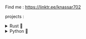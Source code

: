 Find me : https://linktr.ee/knassar702

projects :
<details>
<summary> Rust 🦀 </summary>
  <ul>
    <li>
  <a href="https://github.com/knassar702/lorsrf">Lorsrf</a></li>
    <li>
  <a href="https://github.com/knassar702/trash-cli">Trash-CLI</a></li>

    
</details>
  
  <details>

  <summary> Python 🐍 </summary>
    <li>
  <a href="https://github.com/knassar702/scant3r">Scant3r</a></li>
    <li>
  <a href="https://github.com/knassar702/pyshell">Pyshell</a></li>
    <li>
  <a href="https://github.com/knassar702/hacking-lab">Hacking-lab</a></li>
 
   <li>
  <a href="https://github.com/knassar702/pmg">PMG</a></li>

    
</details>
